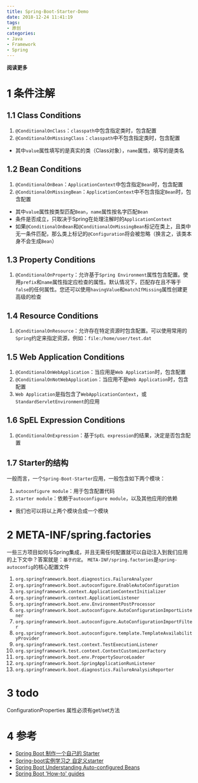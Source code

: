 ```yaml
---
title: Spring-Boot-Starter-Demo
date: 2018-12-24 11:41:19
tags: 
- 原创
categories: 
- Java
- Framework
- Spring
---
```


__阅读更多__

<!--more-->

# 1 条件注解

## 1.1 Class Conditions

1. `@ConditionalOnClass`：`classpath`中包含指定类时，包含配置
1. `@ConditionalOnMissingClass`：`classpath`中不包含指定类时，包含配置
* 其中`value`属性填写的是真实的类（Class对象），`name`属性，填写的是类名

## 1.2 Bean Conditions

1. `@ConditionalOnBean`：`ApplicationContext`中包含指定`Bean`时，包含配置
1. `@ConditionalOnMissingBean`：`ApplicationContext`中不包含指定`Bean`时，包含配置
* 其中`value`属性按类型匹配`Bean`，`name`属性按名字匹配`Bean`
* 条件是否成立，只取决于Spring在处理注解时的`ApplicationContext`
* 如果`@ConditionalOnBean`和`@ConditionalOnMissingBean`标记在类上，且类中无一条件匹配，那么类上标记的`@Configuration`将会被忽略（换言之，该类本身不会生成`Bean`）

## 1.3 Property Conditions

1. `@ConditionalOnProperty`：允许基于`Spring Environment`属性包含配置。使用`prefix`和`name`属性指定应检查的属性。默认情况下，匹配存在且不等于`false`的任何属性。您还可以使用`havingValue`和`matchIfMissing`属性创建更高级的检查

## 1.4 Resource Conditions

1. `@ConditionalOnResource`：允许存在特定资源时包含配置。可以使用常用的`Spring`约定来指定资源，例如：`file:/home/user/test.dat`

## 1.5 Web Application Conditions

1. `@ConditionalOnWebApplication`：当应用是`Web Application`时，包含配置
1. `@ConditionalOnNotWebApplication`：当应用不是`Web Application`时，包含配置
1. `Web Application`是指包含了`WebApplicationContext`，或`StandardServletEnvironment`的应用

## 1.6 SpEL Expression Conditions

1. `@ConditionalOnExpression`：基于`SpEL expression`的结果，决定是否包含配置

## 1.7 Starter的结构

一般而言，一个`Spring-Boot-Starter`应用，一般包含如下两个模块：

1. `autoconfigure module`：用于包含配置代码
1. `starter module`：依赖于`autoconfigure module`，以及其他应用的依赖
* 我们也可以将以上两个模块合成一个模块

# 2 META-INF/spring.factories

一些三方项目如何与Spring集成，并且无需任何配置就可以自动注入到我们应用的上下文中？答案就是：`基于约定`。
`META-INF/spring.factories`是`spring-autoconfig`的核心配置文件

1. `org.springframework.boot.diagnostics.FailureAnalyzer`
1. `org.springframework.boot.autoconfigure.EnableAutoConfiguration`
1. `org.springframework.context.ApplicationContextInitializer`
1. `org.springframework.context.ApplicationListener`
1. `org.springframework.boot.env.EnvironmentPostProcessor`
1. `org.springframework.boot.autoconfigure.AutoConfigurationImportListener`
1. `org.springframework.boot.autoconfigure.AutoConfigurationImportFilter`
1. `org.springframework.boot.autoconfigure.template.TemplateAvailabilityProvider`
1. `org.springframework.test.context.TestExecutionListener`
1. `org.springframework.test.context.ContextCustomizerFactory`
1. `org.springframework.boot.env.PropertySourceLoader`
1. `org.springframework.boot.SpringApplicationRunListener`
1. `org.springframework.boot.diagnostics.FailureAnalysisReporter`

# 3 todo

ConfigurationProperties 属性必须有get/set方法

# 4 参考

* [Spring Boot 制作一个自己的 Starter](https://blog.csdn.net/wo18237095579/article/details/81197245)
* [Spring-boot实例学习之 自定义starter](https://blog.csdn.net/Revivedsun/article/details/77151899)
* [Spring Boot Understanding Auto-configured Beans](https://docs.spring.io/spring-boot/docs/2.1.1.RELEASE/reference/htmlsingle/#boot-features-developing-auto-configuration)
* [Spring Boot 'How-to' guides](https://docs.spring.io/spring-boot/docs/2.1.1.RELEASE/reference/htmlsingle/#howto)
